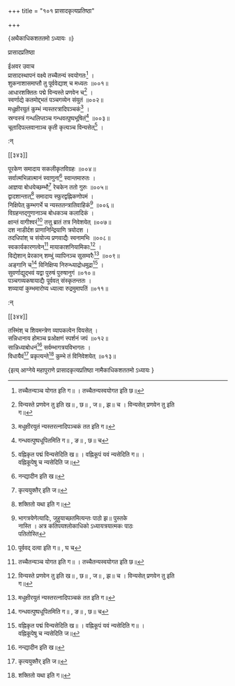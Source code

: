 +++
title = "१०१ प्रासादकृत्यप्रतिष्ठा"

+++
    
\{अथैकाधिकशततमो ऽध्यायः ॥\}

प्रासादप्रतिष्ठा  
    
ईअवर उवाच  
प्रासादस्थापनं वक्ष्ये तच्चैतन्यं स्वयोगतः[^६]   ।  
शुकनाशासमाप्तौ तु पूर्ववेद्याश् च मध्यतः   ॥००१॥  
आधारशक्तितः पद्मे विन्यस्ते प्रणवेन च[^७] ।  
स्वर्णाद्ये कतमोद्द्भतं पञ्चगव्येन संयुतं ॥००२॥  
मधुक्षीरयुतं कुम्भं न्यस्तरत्रादिपञ्चकं[^८]   ।  
स्रग्वस्त्रं गन्धलिप्तञ्च गन्धवत्पुष्पभूषितं[^९]   ॥००३॥  
चूतादिपल्लवानाञ्च कृती कृत्यञ्च विन्यसेत्[^१०] ।  
    
:न्  
    
[^१]: नन्द्यादीन इति ख॥  
    
[^२]: कृत्ययुक्तैर् इति ज॥  
    
[^३]: शक्तितो यथा इति ग॥  
    
[^४]: भागत्रयेणेत्यादिः, जुहुयाच्छतमित्यन्तः पाठो झ॥ पुस्तके  
नास्ति । अत्र कतिपयश्लोकाधिको ऽध्यायत्रयात्मकः पाठः  
पतितोस्ति  
    
[^५]: पूर्ववद् दत्वा इति ग॥ , घ च  
    
[^६]: तच्चैतन्यञ्च योगत इति ग॥ । तच्चैतन्यस्वयोगत इति छ॥  
    
[^७]: विन्यस्ते प्रणवेन तु इति ख॥ , छ॥ , ज॥ , झ॥ च । विन्यसेत् प्रणवेन तु इति  
ग॥  
    
[^८]: मधुक्षीरयुतं न्यस्तरत्नादिपञ्चकं तत इति ग॥  
    
[^९]: गन्धवत्पुष्पधूपितमिति ग॥ , ङ॥ , छ॥ च  
    
[^१०]: वह्निकृत पद्मं विन्यसेदिति ख॥ । वह्निकूपं यवं न्यसेदिति ग॥ ।  
वह्निकूपेषु च न्यसेदिति ज॥  

[[३४३]]
    
पूरकेण समादाय सकलीकृतविग्रहः ॥००४॥  
सर्वात्मभिन्नात्मानं स्वाणुना[^१] स्वान्तमारुतः   ।  
आज्ञया बोधयेच्छम्भौ[^२] रेचकेन ततो गुरुः ॥००५॥  
द्वादशान्तात्[^३] समादाय स्फुरद्वह्निकणोपमं   ।  
निक्षिपेत् कुम्भगर्भे च न्यस्ततन्त्रातिवाहिकं[^४] ॥००६॥  
विग्रहन्तद्गुणानाञ्च बोधकञ्च कलादिकं ।  
क्षान्तं वागीश्वरं[^५] तत्तु ब्रातं तत्र निवेशयेत्   ॥००७॥  
दश नाडीर्दश प्राणानिन्द्रियाणि त्रयोदश ।  
तदधिपांश् च संयोज्य प्रणवाद्यैः स्वनामभिः   ॥००८॥  
स्वकार्यकारणत्वेन[^६] मायाकाशनियामिकाः[^७]   ।  
विद्येशान् प्रेरकान् शम्भुं व्यापिनञ्च सुसम्वरैः[^८]   ॥००९॥  
अङ्गानि च[^९] विनिक्षिप्य निरुन्ध्याद्रोधमुद्रा[^१०] ।  
सुवर्णाद्युद्भवं यद्वा पुरुषं पुरुषानुगं   ॥०१०॥  
पञ्चगव्यकषायाद्यैः पूर्ववत् संस्कृतन्ततः   ।  
शय्यायां कुम्भमारोप्य ध्यात्वा रुद्रमुमापतिं   ॥०११॥  
    
:न्  
    
[^१]: सर्वात्मभिन्नात्मानं स्वात्मना इति ख॥ । सर्वात्माभिन्नमात्मा च  
स्थाणुनेति ज॥  
    
[^२]: बोधयेच्छक्तौ इति ख॥ , घ॥ च  
    
[^३]: द्वादशान्तमिति ग॥ , ज॥ च  
    
[^४]: न्यस्य तत्र यथाक्रममिति ग॥ । न्यस्य तत्राभिवाहिकमिति छ॥ । न्यस्य  
तत्राभिवादकमिति ज॥  
    
[^५]: वामेश्वरमिति ख॥ । बाणेश्वरमिति ङ॥  
    
[^६]: अकार्यकारणत्वे नेति ख॥ , छ॥ च  
    
[^७]: प्रयामिका इति ख॥ , छ॥ च  
    
[^८]: व्यापिनञ्च स्वशक्तित इति झ॥ । व्यापिनञ्चास्य संस्रवैर् इति ङ॥  
    
[^९]: अज्ञाने चेति घ॥ , झ॥ च । अङ्कादि चेति ङ॥  
    
[^१०]: निर्मञ्छ्य द्रोणमुद्रया इति ग॥ । निरुन्ध्याद् द्रवमुद्रया इति झ॥  

[[३४४]]
    
तस्मिंश् च शिवमन्त्रेण व्यापकत्वेन वियसेत् ।  
सन्निधानाय होमञ्च प्रओक्षणं स्पर्शनं जपं   ॥०१२॥  
सान्निध्याबोधनं[^१] सर्वम्भागत्रयविभागतः ।  
विधायैवं[^२] प्रकृत्यन्ते[^३] कुम्भे तं विनिवेशयेत्   ॥०१३॥

\{इत्य् आग्नेये महापुराणे प्रासादकृत्यप्रतिष्ठा नामैकाधिकशततमो ऽध्यायः  }
    